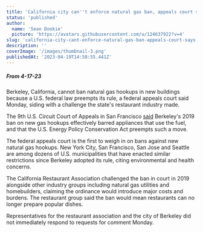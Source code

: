 ```yaml
---
title: 'California city can''t enforce natural gas ban, appeals court says '
status: 'published'
author:
  name: 'Sean Dookie'
  picture: 'https://avatars.githubusercontent.com/u/124637922?v=4'
slug: 'california-city-cant-enforce-natural-gas-ban-appeals-court-says'
description: ''
coverImage: '/images/thumbnail-3.png'
publishedAt: '2023-04-19T14:58:55.441Z'
---
```


##### **From 4-17-23**

Berkeley, California, cannot ban natural gas hookups in new buildings because a U.S. federal law preempts its rule, a federal appeals court said Monday, siding with a challenge the state's restaurant industry made.

The 9th U.S. Circuit Court of Appeals in San Francisco [said](https://amers2.apps.cp.thomsonreuters.com/Apps/NewsServices/mediaProxy?apiKey=5ebc2e3a-46da-43d2-9c9f-8030fb911eb9&url=https%3A%2F%2Ffingfx.thomsonreuters.com%2Fgfx%2Flegaldocs%2Fzgvobjeojpd%2Fberkeley%2520gas%2520ban%25209th%2520circ%2520decision.pdf) Berkeley's 2019 ban on new gas hookups effectively barred appliances that use the fuel, and that the U.S. Energy Policy Conservation Act preempts such a move.

The federal appeals court is the first to weigh in on bans against new natural gas hookups. New York City, San Francisco, San Jose and Seattle are among dozens of U.S. municipalities that have enacted similar restrictions since Berkeley adopted its rule, citing environmental and health concerns.

The California Restaurant Association challenged the ban in court in 2019 alongside other industry groups including natural gas utilities and homebuilders, claiming the ordinance would introduce major costs and burdens. The restaurant group said the ban would mean restaurants can no longer prepare popular dishes.

Representatives for the restaurant association and the city of Berkeley did not immediately respond to requests for comment Monday.

